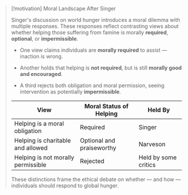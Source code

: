 > [!motivation] Moral Landscape After Singer
> 
> Singer's discussion on world hunger introduces a moral dilemma with multiple responses. These responses reflect contrasting views about whether helping those suffering from famine is morally **required**, **optional**, or **impermissible**.
> 
> - One view claims individuals are **morally required** to assist — inaction is wrong.
>     
> - Another holds that helping is **not required**, but is still **morally good and encouraged**.
>     
> - A third rejects both obligation and moral permission, seeing intervention as potentially **impermissible**.
>     
> 
> |View|Moral Status of Helping|Held By|
> |---|---|---|
> |Helping is a moral obligation|Required|Singer|
> |Helping is charitable and allowed|Optional and praiseworthy|Narveson|
> |Helping is not morally permissible|Rejected|Held by some critics|
> 
> These distinctions frame the ethical debate on whether — and how — individuals should respond to global hunger.
